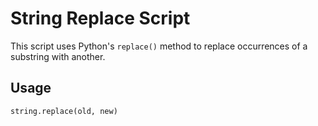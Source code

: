 # String Replace Script  

This script uses Python's `replace()` method to replace occurrences of a substring with another.  

## Usage  

```python
string.replace(old, new)

